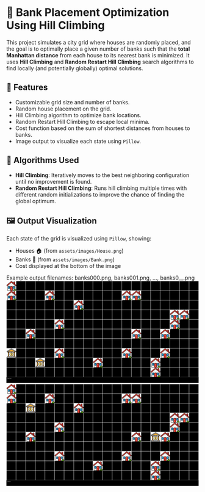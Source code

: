 # 🏦 Bank Placement Optimization Using Hill Climbing

This project simulates a city grid where houses are randomly placed, and the goal is to optimally place a given number of banks such that the **total Manhattan distance** from each house to its nearest bank is minimized. It uses **Hill Climbing** and **Random Restart Hill Climbing** search algorithms to find locally (and potentially globally) optimal solutions.

## 🚀 Features

- Customizable grid size and number of banks.
- Random house placement on the grid.
- Hill Climbing algorithm to optimize bank locations.
- Random Restart Hill Climbing to escape local minima.
- Cost function based on the sum of shortest distances from houses to banks.
- Image output to visualize each state using `Pillow`.

## 🧠 Algorithms Used

- **Hill Climbing**: Iteratively moves to the best neighboring configuration until no improvement is found.
- **Random Restart Hill Climbing**: Runs hill climbing multiple times with different random initializations to improve the chance of finding the global optimum.

## 🖼️ Output Visualization

Each state of the grid is visualized using `Pillow`, showing:
- Houses 🏠 (from `assets/images/House.png`)
- Banks 🏦 (from `assets/images/Bank.png`)
- Cost displayed at the bottom of the image

Example output filenames:
banks000.png, banks001.png, ..., banks0__.png
![Starting Location](banks000.png)
![Final Output](banks022.png)
